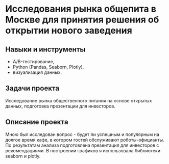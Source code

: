 # Исследования рынка общепита в Москве для принятия решения об открытии нового заведения

## Навыки и инструменты
- A/B-тестирование, 
- Python (Pandas, Seaborn, Plotly),
- визуализация данных. 

## Задачи проекта  
Исследование рынка общественного питания на основе открытых данных, подготовка презентации для инвесторов.

## Описание проекта
Мною был исследован вопрос - будет ли успешным и популярным на долгое время кафе, в
котором гостей обслуживают роботы-официанты. По результатам анализа подготовлена
презентация для инвесторов с рекомендациями. В построении графиков я использовала
библиотеки seaborn и plotly. 